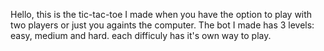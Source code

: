 Hello, this is the tic-tac-toe I made when you have the option to play with two players or just you againts the computer.
The bot I made has 3 levels: easy, medium and hard. each difficuly has it's own way to play.
